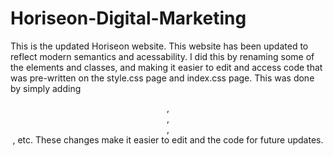 # Horiseon-Digital-Marketing

This is the updated Horiseon website. This website has been updated to reflect modern semantics and acessability. I did this by renaming some of the elements and classes, and making it easier to edit and access code that was pre-written on the style.css page and index.css page. This was done by simply adding <header>, <footer>, <article>, <aside>, etc. These changes make it easier to edit and the code for future updates.